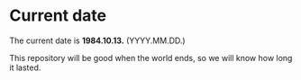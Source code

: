 # Current date

The current date is **1984.10.13.** (YYYY.MM.DD.)

This repository will be good when the world ends, so we will know how long it lasted.